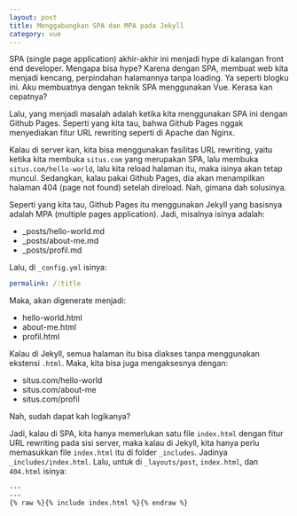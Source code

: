 ```yaml
--- 
layout: post
title: Menggabungkan SPA dan MPA pada Jekyll
category: vue
--- 
```


SPA (single page application) akhir-akhir ini menjadi hype di kalangan front end developer. Mengapa bisa hype? Karena dengan SPA, membuat web kita menjadi kencang, perpindahan halamannya tanpa loading. Ya seperti blogku ini. Aku membuatnya dengan teknik SPA menggunakan Vue. Kerasa kan cepatnya?

Lalu, yang menjadi masalah adalah ketika kita menggunakan SPA ini dengan Github Pages. Seperti yang kita tau, bahwa Github Pages nggak menyediakan fitur URL rewriting seperti di Apache dan Nginx.

Kalau di server kan, kita bisa menggunakan fasilitas URL rewriting, yaitu ketika kita membuka `situs.com` yang merupakan SPA, lalu membuka `situs.com/hello-world`, lalu kita reload halaman itu, maka isinya akan tetap muncul. Sedangkan, kalau pakai Github Pages, dia akan menampilkan halaman 404 (page not found) setelah direload. Nah, gimana dah solusinya.

Seperti yang kita tau, Github Pages itu menggunakan Jekyll yang basisnya adalah MPA (multiple pages application). Jadi, misalnya isinya adalah:

- _posts/hello-world.md 
- _posts/about-me.md 
- _posts/profil.md 

Lalu, di `_config.yml` isinya:

```yaml
permalink: /:title
```

Maka, akan digenerate menjadi:

- hello-world.html
- about-me.html
- profil.html

Kalau di Jekyll, semua halaman itu bisa diakses tanpa menggunakan ekstensi `.html`. Maka, kita bisa juga mengaksesnya dengan:

- situs.com/hello-world
- situs.com/about-me
- situs.com/profil

Nah, sudah dapat kah logikanya?

Jadi, kalau di SPA, kita hanya memerlukan satu file `index.html` dengan fitur URL rewriting pada sisi server, maka kalau di Jekyll, kita hanya perlu memasukkan file `index.html` itu di folder `_includes`. Jadinya `_includes/index.html`. Lalu, untuk di `_layouts/post`, `index.html`, dan `404.html` isinya:

```liquid
--- 
--- 
{% raw %}{% include index.html %}{% endraw %}
```